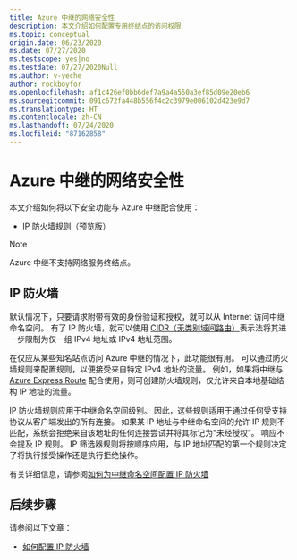 ```yaml
---
title: Azure 中继的网络安全性
description: 本文介绍如何配置专用终结点的访问权限
ms.topic: conceptual
origin.date: 06/23/2020
ms.date: 07/27/2020
ms.testscope: yes|no
ms.testdate: 07/27/2020Null
ms.author: v-yeche
author: rockboyfor
ms.openlocfilehash: af1c426ef0bb6def7a9a4a550a3ef85d09e20eb6
ms.sourcegitcommit: 091c672fa448b556f4c2c3979e006102d423e9d7
ms.translationtype: HT
ms.contentlocale: zh-CN
ms.lasthandoff: 07/24/2020
ms.locfileid: "87162858"
---
```

<!--Verified successfully-->
# <a name="network-security-for-azure-relay"></a>Azure 中继的网络安全性 
本文介绍如何将以下安全功能与 Azure 中继配合使用： 

- IP 防火墙规则（预览版）

<!--Not Available on - Private endpoints (preview)-->

> [!NOTE]
> Azure 中继不支持网络服务终结点。 

## <a name="ip-firewall"></a>IP 防火墙 
默认情况下，只要请求附带有效的身份验证和授权，就可以从 Internet 访问中继命名空间。 有了 IP 防火墙，就可以使用 [CIDR（无类别域间路由）](https://en.wikipedia.org/wiki/Classless_Inter-Domain_Routing)表示法将其进一步限制为仅一组 IPv4 地址或 IPv4 地址范围。

在仅应从某些知名站点访问 Azure 中继的情况下，此功能很有用。 可以通过防火墙规则来配置规则，以便接受来自特定 IPv4 地址的流量。 例如，如果将中继与 [Azure Express Route](/expressroute/expressroute-faqs#supported-services) 配合使用，则可创建防火墙规则，仅允许来自本地基础结构 IP 地址的流量。 

IP 防火墙规则应用于中继命名空间级别。 因此，这些规则适用于通过任何受支持协议从客户端发出的所有连接。 如果某 IP 地址与中继命名空间的允许 IP 规则不匹配，系统会拒绝来自该地址的任何连接尝试并将其标记为“未经授权”。 响应不会提及 IP 规则。 IP 筛选器规则将按顺序应用，与 IP 地址匹配的第一个规则决定了将执行接受操作还是执行拒绝操作。

有关详细信息，请参阅[如何为中继命名空间配置 IP 防火墙](ip-firewall-virtual-networks.md)

<!--Not Available on ## Private endpoints-->

## <a name="next-steps"></a>后续步骤
请参阅以下文章：

- [如何配置 IP 防火墙](ip-firewall-virtual-networks.md)

<!--Not Available on - [How to configure private endpoints](private-link-service.md)-->

<!-- Update_Description: new article about network security -->
<!--NEW.date: 07/27/2020-->